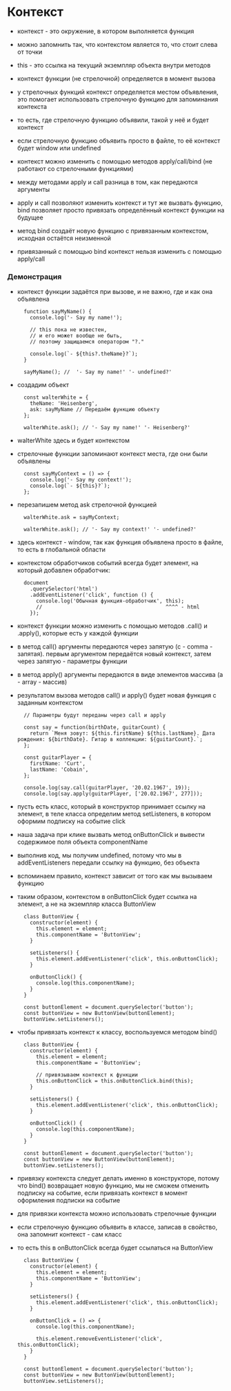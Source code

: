 # Контекст

- контекст - это окружение, в котором выполняется функция
- можно запомнить так, что контекстом является то, что стоит слева от точки

- this - это ссылка на текущий экземпляр объекта внутри методов
- контекст функции (не стрелочной) определяется в момент вызова
- у стрелочных функций контекст определяется местом объявления, это помогает использовать стрелочную функцию для запоминания контекста
- то есть, где стрелочную функцию объявили, такой у неё и будет контекст
- если стрелочную функцию объявить просто в файле, то её контекст будет window или undefined
- контекст можно изменить с помощью методов apply/call/bind (не работают со стрелочными функциями)
- между методами apply и call разница в том, как передаются аргументы
- apply и call позволяют изменить контекст и тут же вызвать функцию, bind позволяет просто привязать определённый контекст функции на будущее
- метод bind создаёт новую функцию с привязанным контекстом, исходная остаётся неизменной
- привязанный с помощью bind контекст нельзя изменить с помощью apply/call

### Демонстрация

- контекст функции задаётся при вызове, и не важно, где и как она объявлена

        function sayMyName() {
          console.log('- Say my name!');

          // this пока не известен,
          // и его может вообще не быть,
          // поэтому защищаемся оператором "?."

          console.log(`- ${this?.theName}?`);
        }

        sayMyName(); //  '- Say my name!' '- undefined?'

- создадим объект

        const walterWhite = {
          theName: 'Heisenberg',
          ask: sayMyName // Передаём функцию объекту
        };

        walterWhite.ask(); // '- Say my name!' '- Heisenberg?'

- walterWhite здесь и будет контекстом

- стрелочные функции запоминают контекст места, где они были объявлены

        const sayMyContext = () => {
          console.log('- Say my context!');
          console.log(`- ${this}?`);
        };

- перезапишем метод ask стрелочной функцией

        walterWhite.ask = sayMyContext;

        walterWhite.ask(); // '- Say my context!' '- undefined?'

- здесь контекст - window, так как функция объявлена просто в файле, то есть в глобальной области

- контекстом обработчиков событий всегда будет элемент, на который добавлен обработчик:

        document
          .querySelector('html')
          .addEventListener('click', function () {
            console.log('Обычная функция-обработчик', this);
            //                                        ^^^^ - html
          });

- контекст функции можно изменить с помощью методов .call() и .apply(), которые есть у каждой функции
- в метод call() аргументы передаются через запятую (c - comma - запятая). первым аргументом передаётся новый контекст, затем через запятую - параметры функции
- в метод apply() аргументы передаются в виде элементов массива (a - array - массив)
- результатом вызова методов call() и apply() будет новая функция с заданным контекстом

        // Параметры будут переданы через call и apply

        const say = function(birthDate, guitarCount) {
          return `Меня зовут: ${this.firstName} ${this.lastName}. Дата рождения: ${birthDate}. Гитар в коллекции: ${guitarCount}.`;
        };

        const guitarPlayer = {
          firstName: 'Curt',
          lastName: 'Cobain',
        };

        console.log(say.call(guitarPlayer, '20.02.1967', 19));
        console.log(say.apply(guitarPlayer, ['20.02.1967', 277]));


- пусть есть класс, который в конструктор принимает ссылку на элемент, в теле класса определим метод setListeners, в котором оформим подписку на событие click

- наша задача при клике вызвать метод onButtonClick и вывести содержимое поля объекта componentName

- выполнив код, мы получим undefined, потому что мы в addEventListeners передали ссылку на функцию, без объекта
- вспоминаем правило, контекст зависит от того как мы вызываем функцию
- таким образом, контекстом в onButtonClick будет ссылка на элемент, а не на экземпляр класса ButtonView

        class ButtonView {
          constructor(element) {
            this.element = element;
            this.componentName = 'ButtonView';
          }

          setListeners() {
            this.element.addEventListener('click', this.onButtonClick);
          }

          onButtonClick() {
            console.log(this.componentName);
          }
        }

        const buttonElement = document.querySelector('button');
        const buttonView = new ButtonView(buttonElement);
        buttonView.setListeners();

- чтобы привязать контекст к классу, воспользуемся методом bind()

        class ButtonView {
          constructor(element) {
            this.element = element;
            this.componentName = 'ButtonView';

            // привязываем контекст к функции
            this.onButtonClick = this.onButtonClick.bind(this);
          }

          setListeners() {
            this.element.addEventListener('click', this.onButtonClick);
          }

          onButtonClick() {
            console.log(this.componentName);
          }
        }

        const buttonElement = document.querySelector('button');
        const buttonView = new ButtonView(buttonElement);
        buttonView.setListeners();

- привязку контекста следует делать именно в конструкторе, потому что bind() возвращает новую функцию, мы не сможем отменить подписку на событие, если привязать контекст в момент оформления подписки на событие


- для привязки контекста можно использовать стрелочные функции
- если стрелочную функцию объявить в классе, записав в свойство, она запомнит контекст - сам класс
- то есть this  в onButtonClick всегда будет ссылаться на ButtonView

        class ButtonView {
          constructor(element) {
            this.element = element;
            this.componentName = 'ButtonView';
          }

          setListeners() {
            this.element.addEventListener('click', this.onButtonClick);
          }

          onButtonClick = () => {
            console.log(this.componentName);

            this.element.removeEventListener('click', this.onButtonClick);
          }
        }

        const buttonElement = document.querySelector('button');
        const buttonView = new ButtonView(buttonElement);
        buttonView.setListeners();